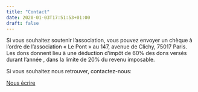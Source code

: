 ```yaml
---
title: "Contact"
date: 2020-01-03T17:51:53+01:00
draft: false
---
```


Si vous souhaitez soutenir l’association, vous pouvez envoyer un chèque à l’ordre de l’association « Le Pont » au 147, avenue de Clichy, 75017 Paris. Les dons donnent lieu à une déduction d’impôt de 60% des dons versés durant l’année , dans la limite de 20% du revenu imposable.

Si vous souhaitez nous retrouver, contactez-nous:

[Nous écrire](mailto:lepont147.fr@gmail.com)